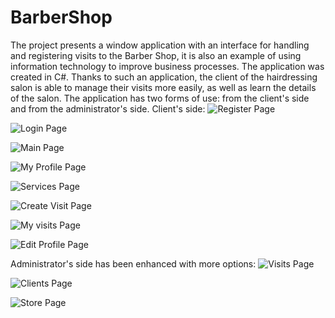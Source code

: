 # BarberShop
The project presents a window application with an interface for handling and registering visits to the Barber Shop, it is also an example of using information technology to improve business processes. The application was created in C#. Thanks to such an application, the client of the hairdressing salon is able to manage their visits more easily, as well as learn the details of the salon. The application has two forms of use: from the client's side and from the administrator's side.
Client's side:
![Register Page](https://github.com/karoldziadkowiec/BarberShop/blob/master/photos/1.png)

![Login Page](https://github.com/karoldziadkowiec/BarberShop/blob/master/photos/2.png)

![Main Page](https://github.com/karoldziadkowiec/BarberShop/blob/master/photos/3.png)

![My Profile Page](https://github.com/karoldziadkowiec/BarberShop/blob/master/photos/44.png)

![Services Page](https://github.com/karoldziadkowiec/BarberShop/blob/master/photos/5.png)

![Create Visit Page](https://github.com/karoldziadkowiec/BarberShop/blob/master/photos/6.png)

![My visits Page](https://github.com/karoldziadkowiec/BarberShop/blob/master/photos/7.png)

![Edit Profile Page](https://github.com/karoldziadkowiec/BarberShop/blob/master/photos/8.png)


Administrator's side has been enhanced with more options:
![Visits Page](https://github.com/karoldziadkowiec/BarberShop/blob/master/photos/9.png)

![Clients Page](https://github.com/karoldziadkowiec/BarberShop/blob/master/photos/10.png)

![Store Page](https://github.com/karoldziadkowiec/BarberShop/blob/master/photos/11.png)
